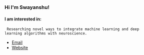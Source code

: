 ### Hi I'm Swayanshu!


#### I am interested in:
     Researching novel ways to integrate machine learning and deep learning algorithms with neuroscience.  
     
- [Email](mailto:swayanshu1997@gmail.com?subject=Hi% "Hi!")
- [Website](https://swayanshu.medium.com/ "Welcome")

<!--
**swayanshu/swayanshu** is a ✨ _special_ ✨ repository because its `README.md` (this file) appears on your GitHub profile.

Here are some ideas to get you started:

- 🔭 I’m currently working on ...
- 🌱 I’m currently learning ...
- 👯 I’m looking to collaborate on ...
- 🤔 I’m looking for help with ...
- 💬 Ask me about ...
- 📫 How to reach me: ...
- 😄 Pronouns: ...
- ⚡ Fun fact: ...
-->
